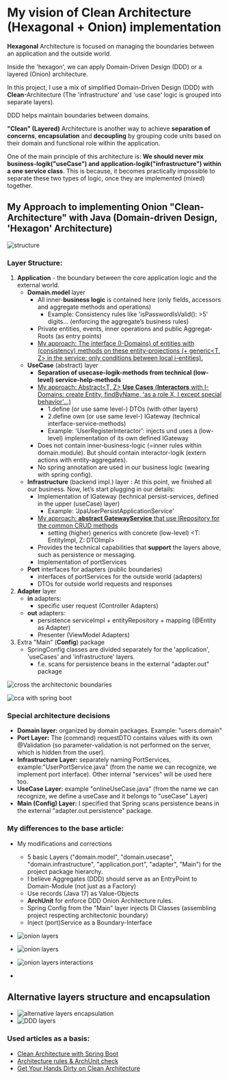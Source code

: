 # My vision of Clean Architecture (Hexagonal + Onion) implementation

<b>Hexagonal</b> Architecture is focused on managing the boundaries between an application and the outside world. 

Inside the 'hexagon', we can apply Domain-Driven Design (DDD) or a layered (Onion) architecture.

In this project, I use a mix of simplified Domain-Driven Design (DDD) with <b>Clean</b>-Architecture (The 'infrastructure' and 'use case' logic is grouped into separate layers).

DDD helps maintain boundaries between domains.

<b>"Clean" (Layered)</b> Architecture is another way to achieve <b>separation of concerns</b>, <b>encapsulation</b> and <b>decoupling</b> by grouping code units based on their domain and functional role within the application. 

One of the main principle of this architecture is:
<b>We should never mix business-logik("useCase") and application-logik("infrastructure") within a one service class</b>.
This is because, it becomes practically impossible to separate these two types of logic, once they are implemented (mixed) together.

## My Approach to implementing Onion "Clean-Architecture" with Java (Domain-driven Design, 'Hexagon' Architecture) 

![structure](/docs/img/onion2Tree.jpg)

### Layer Structure:
1. <b>Application</b> - the boundary between the core application logic and the external world.
   - <b>Domain.model</b> layer
     - All inner-<b>business logic</b> is contained here (only fields, accessors and aggregate methods and operations)
       - Example: Consistency rules like 'isPasswordIsValid(): >5' digits... (enforcing the aggregate’s business rules)
     - Private entities, events, inner operations and public Aggregat-Roots (as entry points)
     - <u>My approach: The interface (I-Domains) of entities with (consistency) methods on these entity-projections (+ generic<T, Z> in the service: only conditions between local i-entities).</u>
   - <b>UseCase</b> (abstract) layer
     - <b>Separation of usecase-logik-methods from technical (low-level) service-help-methods</b>
     - <u>My approach: Abstract<T, Z> <b>Use Cases</b> (<b>Interactors</b> with I-Domains: create Entity, findByName, 'as a role X, I except special behavior'...)</u>
       - 1.define (or use same level-) DTOs (with other layers)
       - 2.define own (or use same level-) IGateway (technical interface-service-methods) 
       - Example: 'UserRegisterInteractor': injects und uses a (low-level) implementation of its own defined IGateway
     - Does not contain inner-business-logic (=inner rules within domain.module). But should contain interactor-logik (extern actions with entity-aggregates).
     - No spring annotation are used in our business logic (wearing with spring config).
   - <b>Infrastructure</b> (backend impl.) layer : At this point, we finished all our business. Now, let’s start plugging in our details:
     - Implementation of IGateway (technical persist-services, defined in the upper (useCase) layer)
       - Example: 'JpaUserPersistApplicationService'
     - <u>My approach: <b>abstract GatewayService</b> that use IRepository for the common CRUD methods</u>
       - setting (higher) generics with concrete (low-level) <T: EntityImpl, Z: DTOImpl>
     - Provides the technical capabilities that <b>support</b> the layers above, such as persistence or messaging.
     - Implementation of portServices 
   - <b>Port</b> interfaces for adapters (public boundaries)
     - interfaces of portServices for the outside world (adapters)
     - DTOs for outside world requests and responses
2. <b>Adapter</b> layer
   - <b>in</b> adapters:
     - specific user request (Controller Adapters)
   - <b>out</b> adapters:
     - persistence serviceImpl + entityRepository + mapping (@Entity as Adapter)
     - Presenter (ViewModel Adapters)
3. Extra "Main" (<b>Config</b>) package
   - SpringConfig classes are divided separately for the 'application', 'useCases' and 'infrastructure' layers.
     - f.e. scans for persistence beans in the external "adapter.out" package

![cross the architectonic boundaries](/docs/img/onion1.JPG)


![cca with spring boot](/docs/img/boot-cca2.webp)


### Special architecture decisions
- <b>Domain layer:</b> organized by domain packages. Example: "users.domain"
- <b>Port Layer:</b> The (command) requestDTO contains values with its own @Validation (so parameter-validation is not performed on the server, which is hidden from the user).
- <b>Infrastructure Layer:</b> separately naming PortServices, example:"UserPortService.java" (from the name we can recognize, we implement port interface). Other internal "services" will be used here too.
- <b>UseCase Layer:</b> example "onlineUseCase.java" (from the name we can recognize, we define a useCase and it belongs to "useCase" Layer)
- <b>Main (Config) Layer:</b> I specified that Spring scans persistence beans in the external "adapter.out.persistence" package.

### My differences to the base article:
- My modifications and corrections
    - 5 basic Layers ("domain.model", "domain.usecase", "domain.infrastructure", "application.port", "adapter", "Main") for the project package hierarchy. 
    - I believe Aggregates (DDD) should serve as an EntryPoint to Domain-Module (not just as a Factory)
    - Use records (Java 17) as Value-Objects
    - <b>ArchUnit</b> for enforce DDD Onion Architecture rules.
    - Spring Config from the "Main" layer injects DI Classes (assembling project respecting architectonic boundary)
    - Inject (port)Service as a Boundary-Interface


- ![onion layers](/docs/img/clean.jpg)
- ![onion layers](/docs/img/cleanarch.png)
- ![onion layers interactions](/docs/img/onion2.JPG)
- 
## Alternative layers structure and encapsulation

- ![alternative layers encapsulation](/docs/img/other_layers.JPG)
- ![DDD layers](/docs/img/ddd_layers.jpg)

### Used articles as a basis:

- [Clean Architecture with Spring Boot](https://www.baeldung.com/spring-boot-clean-architecture)
- [Architecture rules & ArchUnit check](https://www.jvt.me/posts/2022/01/28/spring-boot-onion-architecture/)
- [Get Your Hands Dirty on Clean Architecture](https://github.com/thombergs/buckpal/tree/master)
